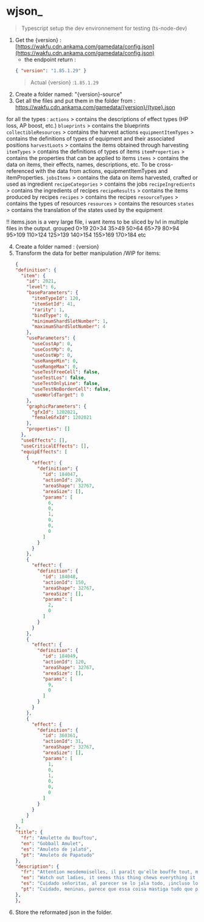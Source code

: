 # wjson\_

> Typescript
> setup the dev environnement for testing (ts-node-dev)

1. Get the {version} : [https://wakfu.cdn.ankama.com/gamedata/config.json](https://wakfu.cdn.ankama.com/gamedata/config.json)
   - the endpoint return :
   ```json
   { "version": "1.85.1.29" }
   ```
   > Actual {version} :`1.85.1.29`
2. Create a folder named: "{version}-source"
3. Get all the files and put them in the folder from : https://wakfu.cdn.ankama.com/gamedata/{version}/{type}.json

for all the types :
`actions` > contains the descriptions of effect types (HP loss, AP boost, etc.)
`blueprints` > contains the blueprints
`collectibleResources` > contains the harvest actions
`equipmentItemTypes` > contains the definitions of types of equipment and their associated positions
`harvestLoots` > contains the items obtained through harvesting
`itemTypes` > contains the definitions of types of items
`itemProperties` > contains the properties that can be applied to items
`items` > contains the data on items, their effects, names, descriptions, etc. To be cross-referenced with the data from actions, equipmentItemTypes and itemProperties.
`jobsItems` > contains the data on items harvested, crafted or used as ingredient
`recipeCategories` > contains the jobs
`recipeIngredients` > contains the ingredients of recipes
`recipeResults` > contains the items produced by recipes
`recipes` > contains the recipes
`resourceTypes` > contains the types of resources
`resources` > contains the resources
`states` > contains the translation of the states used by the equipment

!! items.json is a very large file, i want items to be sliced by lvl in multiple files in the output.
grouped 0>19 20>34 35>49 50>64 65>79 80>94 95>109 110>124 125>139 140>154 155>169 170>184 etc

4. Create a folder named : {version}
5. Transform the data for better manipulation /WIP
   for items:
   ```json
   {
   "definition": {
     "item": {
       "id": 2021,
       "level": 6,
       "baseParameters": {
         "itemTypeId": 120,
         "itemSetId": 41,
         "rarity": 1,
         "bindType": 0,
         "minimumShardSlotNumber": 1,
         "maximumShardSlotNumber": 4
       },
       "useParameters": {
         "useCostAp": 0,
         "useCostMp": 0,
         "useCostWp": 0,
         "useRangeMin": 0,
         "useRangeMax": 0,
         "useTestFreeCell": false,
         "useTestLos": false,
         "useTestOnlyLine": false,
         "useTestNoBorderCell": false,
         "useWorldTarget": 0
       },
       "graphicParameters": {
         "gfxId": 1202021,
         "femaleGfxId": 1202021
       },
       "properties": []
     },
     "useEffects": [],
     "useCriticalEffects": [],
     "equipEffects": [
       {
         "effect": {
           "definition": {
             "id": 184047,
             "actionId": 20,
             "areaShape": 32767,
             "areaSize": [],
             "params": [
               6,
               0,
               1,
               0,
               0,
               0
             ]
           }
         }
       },
       {
         "effect": {
           "definition": {
             "id": 184048,
             "actionId": 150,
             "areaShape": 32767,
             "areaSize": [],
             "params": [
               2,
               0
             ]
           }
         }
       },
       {
         "effect": {
           "definition": {
             "id": 184049,
             "actionId": 120,
             "areaShape": 32767,
             "areaSize": [],
             "params": [
               9,
               0
             ]
           }
         }
       },
       {
         "effect": {
           "definition": {
             "id": 360361,
             "actionId": 31,
             "areaShape": 32767,
             "areaSize": [],
             "params": [
               1,
               0,
               1,
               0,
               0,
               0
             ]
           }
         }
       }
     ]
   },
   "title": {
     "fr": "Amulette du Bouftou",
     "en": "Gobball Amulet",
     "es": "Amuleto de jalató",
     "pt": "Amuleto de Papatudo"
   },
   "description": {
     "fr": "Attention mesdemoiselles, il paraît qu'elle bouffe tout, même les boutons de chemise et les lacets de tunique ! Ou peut-être n'est-ce qu'une légende ?",
     "en": "Watch out ladies, it seems this thing chews everything it comes across! Lacy shawls, woolly sweaters, and even leather clavicle-warmers have all been known to get a nibbling. Or is it all just tall talk?",
     "es": "Cuidado señoritas, al parecer se lo jala todo, ¡incluso los botones de las camisas y los lazos de las túnicas! ¿O quizás sea solo una leyenda?",
     "pt": "Cuidado, meninas, parece que essa coisa mastiga tudo que passa pela frente! Xales rendados, suéteres de lã e até aquecedores de clavícula de couro já foram mordiscados. Ou é tudo conversa fiada?"
   },
   },
   ```
6. Store the reformated json in the folder.

